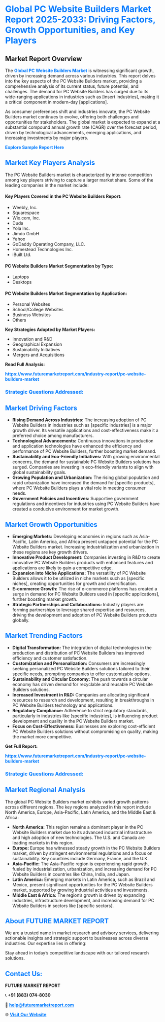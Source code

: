 <h1 style="color: #007BFF;">Global PC Website Builders Market Report 2025-2033: Driving Factors, Growth Opportunities, and Key Players</h1>

<section id="overview">
<h2>Market Report Overview</h2>
<p>The <a href="https://www.futuremarketreport.com/industry-report/pc-website-builders-market" style="color: #007BFF; text-decoration: none;"><strong>Global PC Website Builders Market</strong></a> is witnessing significant growth, driven by increasing demand across various industries. This report delves into the key aspects of the PC Website Builders market, providing a comprehensive analysis of its current status, future potential, and challenges. The demand for PC Website Builders has surged due to its wide-ranging applications in industries such as [insert industries], making it a critical component in modern-day [applications].</p>
<p>As consumer preferences shift and industries innovate, the PC Website Builders market continues to evolve, offering both challenges and opportunities for stakeholders. The global market is expected to expand at a substantial compound annual growth rate (CAGR) over the forecast period, driven by technological advancements, emerging applications, and increasing investments by major players.</p>
</section>

<section id="overview">
<p><a href="https://www.futuremarketreport.com/request-sample/reportId=35374" style="color: #007BFF; text-decoration: none;"><strong>Explore Sample Report Here</strong></a></p>
</section>

<section id="key-players">
<h2 style="color: #007BFF;">Market Key Players Analysis</h2>
<p>The PC Website Builders market is characterized by intense competition among key players striving to capture a larger market share. Some of the leading companies in the market include:</p>
<h4>Key Players Covered in the PC Website Builders Report:</h4>
<ul><li>Weebly, Inc.</li><li>Squarespace</li><li>Wix.com, Inc.</li><li>Duda</li><li>Yola Inc.</li><li>Jimdo GmbH</li><li>Yahoo</li><li>GoDaddy Operating Company, LLC.</li><li>Homestead Technologies Inc.</li><li>iBuilt Ltd.</li></ul>
<h4>PC Website Builders Market Segmentation by Type:</h4>
<ul><li>Laptops</li><li>Desktops</li></ul>

<h4>PC Website Builders Market Segmentation by Application:</h4>
<ul><li>Personal Websites</li><li>School/College Websites</li><li>Business Websites</li><li>Others</li></ul>
<p><strong>Key Strategies Adopted by Market Players:</strong></p>
<ul>
<li>Innovation and R&D</li>
<li>Geographical Expansion</li>
<li>Sustainability Initiatives</li>
<li>Mergers and Acquisitions</li>
</ul>
</section>

<section>
<p><strong>Read Full Analysis: </strong></p><a href="https://www.futuremarketreport.com/industry-report/pc-website-builders-market" style="color: #007BFF; text-decoration: none;"><strong>https://www.futuremarketreport.com/industry-report/pc-website-builders-market</strong></a>
<h3 style="color: #007BFF;">Strategic Questions Addressed:</h3>
</section>

<section id="driving-factors">
<h2 style="color: #007BFF;">Market Driving Factors</h2>
<ul>
<li><strong>Rising Demand Across Industries:</strong> The increasing adoption of PC Website Builders in industries such as [specific industries] is a major growth driver. Its versatile applications and cost-effectiveness make it a preferred choice among manufacturers.</li>
<li><strong>Technological Advancements:</strong> Continuous innovations in production and application technologies have enhanced the efficiency and performance of PC Website Builders, further boosting market demand.</li>
<li><strong>Sustainability and Eco-Friendly Initiatives:</strong> With growing environmental concerns, the demand for sustainable PC Website Builders solutions has surged. Companies are investing in eco-friendly variants to align with global sustainability goals.</li>
<li><strong>Growing Population and Urbanization:</strong> The rising global population and rapid urbanization have increased the demand for [specific products], where PC Website Builders plays a vital role in meeting consumer needs.</li>
<li><strong>Government Policies and Incentives:</strong> Supportive government regulations and incentives for industries using PC Website Builders have created a conducive environment for market growth.</li>
</ul>
</section>

<section id="growth-opportunities">
<h2 style="color: #007BFF;">Market Growth Opportunities</h2>
<ul>
<li><strong>Emerging Markets:</strong> Developing economies in regions such as Asia-Pacific, Latin America, and Africa present untapped potential for the PC Website Builders market. Increasing industrialization and urbanization in these regions are key growth drivers.</li>
<li><strong>Innovative Product Development:</strong> Companies investing in R&D to create innovative PC Website Builders products with enhanced features and applications are likely to gain a competitive edge.</li>
<li><strong>Expansion into Niche Applications:</strong> The versatility of PC Website Builders allows it to be utilized in niche markets such as [specific niches], creating opportunities for growth and diversification.</li>
<li><strong>E-commerce Growth:</strong> The rise of e-commerce platforms has created a surge in demand for PC Website Builders used in [specific applications], further boosting market growth.</li>
<li><strong>Strategic Partnerships and Collaborations:</strong> Industry players are forming partnerships to leverage shared expertise and resources, driving the development and adoption of PC Website Builders products globally.</li>
</ul>
</section>

<section id="trending-factors">
<h2 style="color: #007BFF;">Market Trending Factors</h2>
<ul>
<li><strong>Digital Transformation:</strong> The integration of digital technologies in the production and distribution of PC Website Builders has improved efficiency and customer satisfaction.</li>
<li><strong>Customization and Personalization:</strong> Consumers are increasingly seeking personalized PC Website Builders solutions tailored to their specific needs, prompting companies to offer customizable options.</li>
<li><strong>Sustainability and Circular Economy:</strong> The push towards a circular economy has driven demand for recyclable and reusable PC Website Builders solutions.</li>
<li><strong>Increased Investment in R&D:</strong> Companies are allocating significant resources to research and development, resulting in breakthroughs in PC Website Builders technology and applications.</li>
<li><strong>Regulatory Compliance:</strong> Adherence to strict regulatory standards, particularly in industries like [specific industries], is influencing product development and quality in the PC Website Builders market.</li>
<li><strong>Focus on Cost-Effectiveness:</strong> Businesses are exploring cost-efficient PC Website Builders solutions without compromising on quality, making the market more competitive.</li>
</ul>
</section>

<section>
<p><strong>Get Full Report: </strong></p><a href="https://www.futuremarketreport.com/industry-report/pc-website-builders-market" style="color: #007BFF; text-decoration: none;"><strong>https://www.futuremarketreport.com/industry-report/pc-website-builders-market</strong></a>
<h3 style="color: #007BFF;">Strategic Questions Addressed:</h3>
</section>


<section id="regional-analysis">
<h2 style="color: #007BFF;">Market Regional Analysis</h2>
<p>The global PC Website Builders market exhibits varied growth patterns across different regions. The key regions analyzed in this report include North America, Europe, Asia-Pacific, Latin America, and the Middle East & Africa:</p>
<ul>
<li><strong>North America:</strong> This region remains a dominant player in the PC Website Builders market due to its advanced industrial infrastructure and high adoption of new technologies. The U.S. and Canada are leading markets in this region.</li>
<li><strong>Europe:</strong> Europe has witnessed steady growth in the PC Website Builders market, driven by stringent environmental regulations and a focus on sustainability. Key countries include Germany, France, and the U.K.</li>
<li><strong>Asia-Pacific:</strong> The Asia-Pacific region is experiencing rapid growth, fueled by industrialization, urbanization, and increasing demand for PC Website Builders in countries like China, India, and Japan.</li>
<li><strong>Latin America:</strong> Emerging markets in Latin America, such as Brazil and Mexico, present significant opportunities for the PC Website Builders market, supported by growing industrial activities and investments.</li>
<li><strong>Middle East & Africa:</strong> The region’s growth is driven by expanding industries, infrastructure development, and increasing demand for PC Website Builders in sectors like [specific sectors].</li>
</ul>
</section>

<footer>
<h2 style="color: #007BFF;">About FUTURE MARKET REPORT</h2>
<p>We are a trusted name in market research and advisory services, delivering actionable insights and strategic support to businesses across diverse industries. Our expertise lies in offering:</p>

<p>Stay ahead in today’s competitive landscape with our tailored research solutions.</p>

<h2 style="color: #007BFF;">Contact Us:</h2>
<p><strong>FUTURE MARKET REPORT</strong></p>
<p>📞 <strong>+91 (883) 074-8030</strong></p>
<p>📧 <strong><a href="mailto:help@futuremarketreport.com" style="color: #007BFF;">help@futuremarketreport.com</a></strong></p>
<p>🌐 <strong><a href="https://www.futuremarketreport.com/" style="color: #007BFF;">Visit Our Website</a></strong></p>
</footer>